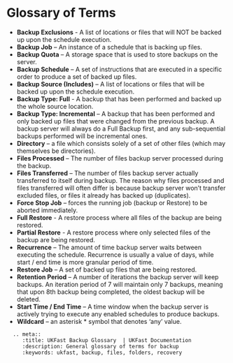 # Glossary of Terms

* **Backup Exclusions** - A list of locations or files that will NOT be backed up upon the schedule execution.
* **Backup Job** – An instance of a schedule that is backing up files.
* **Backup Quota** – A storage space that is used to store backups on the server.
* **Backup Schedule** – A set of instructions that are executed in a specific order to produce a set of backed up files.
* **Backup Source (Includes)** – A list of locations or files that will be backed up upon the schedule execution.
* **Backup Type: Full** - A backup that has been performed and backed up the whole source location.
* **Backup Type: Incremental** – A backup that has been performed and only backed up files that were changed from the previous backup. A backup server will always do a Full Backup first, and any sub-sequential backups performed will be incremental ones.
* **Directory** – a file which consists solely of a set of other files (which may themselves be directories).
* **Files Processed** – The number of files backup server processed during the backup.
* **Files Transferred** – The number of files backup server actually transferred to itself during backup. The reason why files processed and files transferred will often differ is because backup server won’t transfer excluded files, or files it already has backed up (duplicates).
* **Force Stop Job** – forces the running job (backup or Restore) to be aborted immediately.
* **Full Restore** - A restore process where all files of the backup are being restored.
* **Partial Restore** - A restore process where only selected files of the backup are being restored.
* **Recurrence** – The amount of time backup server waits between executing the schedule. Recurrence is usually a value of days, while start / end time is more granular period of time.
* **Restore Job** – A set of backed up files that are being restored.
* **Retention Period** – A number of iterations the backup server will keep backups. An iteration period of 7 will maintain only 7 backups, meaning that upon 8th backup being completed, the oldest backup will be deleted.
* **Start Time / End Time** – A time window when the backup server is actively trying to execute any enabled schedules to produce backups.
* **Wildcard** – an asterisk * symbol that denotes ‘any’ value.

```eval_rst
  .. meta::
     :title: UKFast Backup Glossary  | UKFast Documentation
     :description: General glossary of terms for backup
     :keywords: ukfast, backup, files, folders, recovery
